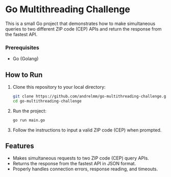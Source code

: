 # Go Multithreading Challenge

This is a small Go project that demonstrates how to make simultaneous queries to two different ZIP code (CEP) APIs and return the response from the fastest API.

### Prerequisites

- Go (Golang)

## How to Run

1. Clone this repository to your local directory:

   ```sh
   git clone https://github.com/andrelmm/go-multithreading-challenge.git
   cd go-multithreading-challenge

2. Run the project:

    ```sh
    go run main.go

3. Follow the instructions to input a valid ZIP code (CEP) when prompted.

## Features

- Makes simultaneous requests to two ZIP code (CEP) query APIs.
- Returns the response from the fastest API in JSON format.
- Properly handles connection errors, response reading, and timeouts.
